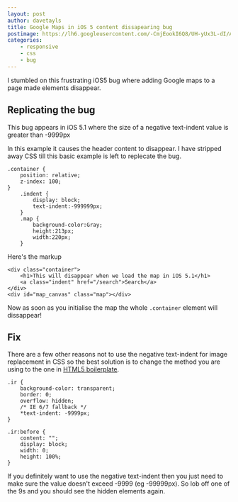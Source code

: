 ```yaml
---
layout: post
author: davetayls
title: Google Maps in iOS 5 content dissapearing bug
postimage: https://lh6.googleusercontent.com/-CmjEookI6Q8/UH-yUx3L-dI/AAAAAAAArr8/4ugKk_xTurM/s800/sitecoretrendspot.png
categories:
    - responsive
    - css
    - bug
---
```



I stumbled on this frustrating iOS5 bug where adding Google maps to a page made elements disappear.

Replicating the bug
--

This bug appears in iOS 5.1 where the size of a negative text-indent value is greater than -9999px

In this example it causes the header content to disappear. I have stripped away CSS till this basic example
is left to replecate the bug.

    .container {
        position: relative;
        z-index: 100;
    }
        .indent {
            display: block;
            text-indent:-999999px;
        }
        .map {
            background-color:Gray;
            height:213px;
            width:220px;
        }


Here's the markup

    <div class="container">
        <h1>This will disappear when we load the map in iOS 5.1</h1>
        <a class="indent" href="/search">Search</a>
    </div>
    <div id="map_canvas" class="map"></div>

Now as soon as you initialise the map the whole `.container` element will dissappear!

Fix
--

There are a few other reasons not to use the negative text-indent for image replacement
in CSS so the best solution is to change the method you are using to the one in [HTML5
boilerplate](https://github.com/h5bp/html5-boilerplate/blob/master/css/main.css).

    .ir {
        background-color: transparent;
        border: 0;
        overflow: hidden;
        /* IE 6/7 fallback */
        *text-indent: -9999px;
    }

    .ir:before {
        content: "";
        display: block;
        width: 0;
        height: 100%;
    }


If you definitely want to use the negative text-indent then you just need to make sure
the value doesn't exceed -9999 (eg -99999px). So lob off one of the 9s and you should
see the hidden elements again.

